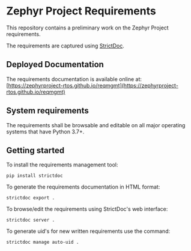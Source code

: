 # Zephyr Project Requirements

This repository contains a preliminary work on the Zephyr Project requirements.

The requirements are captured using
[StrictDoc](https://github.com/strictdoc-project/strictdoc).

## Deployed Documentation

The requirements documentation is available online at:
[https://zephyrproject-rtos.github.io/reqmgmt](https://zephyrproject-rtos.github.io/reqmgmt)

## System requirements

The requirements shall be browsable and editable on all major operating systems
that have Python 3.7+.

## Getting started

To install the requirements management tool:

```shell
pip install strictdoc
```

To generate the requirements documentation in HTML format:

```shell
strictdoc export .
```

To browse/edit the requirements using StrictDoc's web interface:

```shell
strictdoc server .
```

To generate uid's for new written requirements use the command:
```shell
strictdoc manage auto-uid .
```
